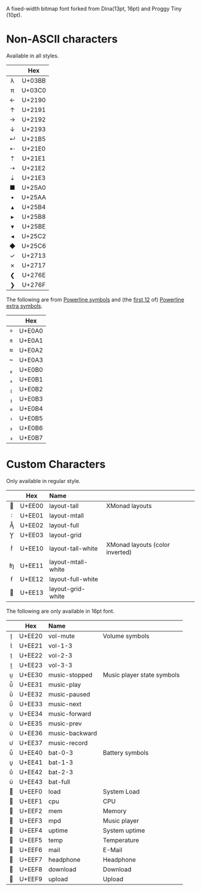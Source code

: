 
A fixed-width bitmap font forked from Dina(13pt, 16pt) and Proggy Tiny (10pt).

Non-ASCII characters
====================

Available in all styles.

| | Hex |
| :-: | :-: |
| λ | U+03BB |
| π | U+03C0 |
| ← | U+2190 |
| ↑ | U+2191 |
| → | U+2192 |
| ↓ | U+2193 |
| ↵ | U+21B5 |
| ⇠ | U+21E0 |
| ⇡ | U+21E1 |
| ⇢ | U+21E2 |
| ⇣ | U+21E3 |
| ■ | U+25A0 |
| ▪ | U+25AA |
| ▴ | U+25B4 |
| ▸ | U+25B8 |
| ▾ | U+25BE |
| ◂ | U+25C2 |
| ◆ | U+25C6 |
| ✓ | U+2713 |
| ✗ | U+2717 |
| ❮ | U+276E |
| ❯ | U+276F |


The following are from [Powerline symbols](https://github.com/powerline/fonts) and (the [first 12](https://github.com/ryanoasis/powerline-extra-symbols#glyphs) of) [Powerline extra symbols](https://github.com/ryanoasis/powerline-extra-symbols).

| | Hex |
| :-: | :-: |
|  | U+E0A0 |
|  | U+E0A1 |
|  | U+E0A2 |
|  | U+E0A3 |
|  | U+E0B0 |
|  | U+E0B1 |
|  | U+E0B2 |
|  | U+E0B3 |
|  | U+E0B4 |
|  | U+E0B5 |
|  | U+E0B6 |
|  | U+E0B7 |

Custom Characters
=================

Only available in regular style.

| | Hex | Name | |
| :-: | :-: | :- | :- |
|  | U+EE00  | layout-tall | XMonad layouts
|  | U+EE01  | layout-mtall
|  | U+EE02  | layout-full
|  | U+EE03  | layout-grid
|  | U+EE10  | layout-tall-white | XMonad layouts (color inverted)
|  | U+EE11  | layout-mtall-white
|  | U+EE12  | layout-full-white
|  | U+EE13  | layout-grid-white

The following are only available in 16pt font.

| | Hex | Name | |
| :-: | :-: | :- | :- |
|  | U+EE20 | vol-mute | Volume symbols
|  | U+EE21 | vol-1-3
|  | U+EE22 | vol-2-3
|  | U+EE23 | vol-3-3
|  | U+EE30 | music-stopped | Music player state symbols
|  | U+EE31 | music-play
|  | U+EE32 | music-paused
|  | U+EE33 | music-next
|  | U+EE34 | music-forward
|  | U+EE35 | music-prev
|  | U+EE36 | music-backward
|  | U+EE37 | music-record
|  | U+EE40 | bat-0-3 | Battery symbols
|  | U+EE41 | bat-1-3
|  | U+EE42 | bat-2-3
|  | U+EE43 | bat-full
|  | U+EEF0 | load | System Load
|  | U+EEF1 | cpu | CPU
|  | U+EEF2 | mem | Memory
|  | U+EEF3 | mpd | Music player
|  | U+EEF4 | uptime | System uptime
|  | U+EEF5 | temp | Temperature
|  | U+EEF6 | mail | E-Mail
|  | U+EEF7 | headphone | Headphone
|  | U+EEF8 | download | Download
|  | U+EEF9 | upload | Upload
